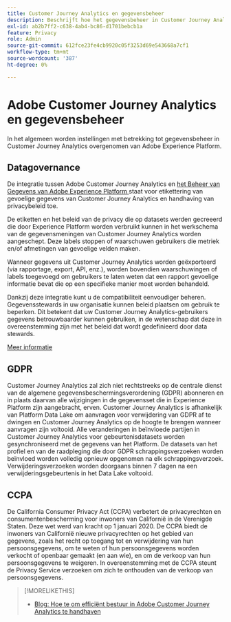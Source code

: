 ```yaml
---
title: Customer Journey Analytics en gegevensbeheer
description: Beschrijft hoe het gegevensbeheer in Customer Journey Analytics werkt.
exl-id: ab2b7ff2-c638-4ab4-bc86-d1701bebcb1a
feature: Privacy
role: Admin
source-git-commit: 612fce23fe4cb9920c05f3253d69e543668a7cf1
workflow-type: tm+mt
source-wordcount: '387'
ht-degree: 0%

---
```


# Adobe Customer Journey Analytics en gegevensbeheer

In het algemeen worden instellingen met betrekking tot gegevensbeheer in Customer Journey Analytics overgenomen van Adobe Experience Platform.

## Datagovernance

De integratie tussen Adobe Customer Journey Analytics en [ het Beheer van Gegevens van Adobe Experience Platform ](https://experienceleague.adobe.com/docs/experience-platform/data-governance/home.html?lang=nl-NL) staat voor etikettering van gevoelige gegevens van Customer Journey Analytics en handhaving van privacybeleid toe.

De etiketten en het beleid van de privacy die op datasets werden gecreeerd die door Experience Platform worden verbruikt kunnen in het werkschema van de gegevensmeningen van Customer Journey Analytics worden aangeschept. Deze labels stoppen of waarschuwen gebruikers die metriek en/of afmetingen van gevoelige velden maken.

Wanneer gegevens uit Customer Journey Analytics worden geëxporteerd (via rapportage, export, API, enz.), worden bovendien waarschuwingen of labels toegevoegd om gebruikers te laten weten dat een rapport gevoelige informatie bevat die op een specifieke manier moet worden behandeld.

Dankzij deze integratie kunt u de compatibiliteit eenvoudiger beheren. Gegevensstewards in uw organisatie kunnen beleid plaatsen om gebruik te beperken. Dit betekent dat uw Customer Journey Analytics-gebruikers gegevens betrouwbaarder kunnen gebruiken, in de wetenschap dat deze in overeenstemming zijn met het beleid dat wordt gedefinieerd door data stewards.

[Meer informatie](/help/data-views/data-governance.md)

## GDPR

Customer Journey Analytics zal zich niet rechtstreeks op de centrale dienst van de algemene gegevensbeschermingsverordening (GDPR) abonneren en in plaats daarvan alle wijzigingen in de gegevensset die in Experience Platform zijn aangebracht, erven. Customer Journey Analytics is afhankelijk van Platform Data Lake om aanvragen voor verwijdering van GDPR af te dwingen en Customer Journey Analytics op de hoogte te brengen wanneer aanvragen zijn voltooid. Alle veranderingen in beïnvloede partijen in Customer Journey Analytics voor gebeurtenisdatasets worden gesynchroniseerd met de gegevens van het Platform. De datasets van het profiel en van de raadpleging die door GDPR schrappingsverzoeken worden beïnvloed worden volledig opnieuw opgenomen na elk schrappingsverzoek. Verwijderingsverzoeken worden doorgaans binnen 7 dagen na een verwijderingsgebeurtenis in het Data Lake voltooid.

## CCPA

De California Consumer Privacy Act (CCPA) verbetert de privacyrechten en consumentenbescherming voor inwoners van Californië in de Verenigde Staten. Deze wet werd van kracht op 1 januari 2020.
De CCPA biedt de inwoners van Californië nieuwe privacyrechten op het gebied van gegevens, zoals het recht op toegang tot en verwijdering van hun persoonsgegevens, om te weten of hun persoonsgegevens worden verkocht of openbaar gemaakt (en aan wie), en om de verkoop van hun persoonsgegevens te weigeren.
In overeenstemming met de CCPA steunt de Privacy Service verzoeken om zich te onthouden van de verkoop van persoonsgegevens.

>[!MORELIKETHIS]
>
>* [ Blog: Hoe te om efficiënt bestuur in Adobe Customer Journey Analytics te handhaven ](https://experienceleaguecommunities.adobe.com/t5/adobe-analytics-blogs/bg-p/adobe-analytics-blogs/page/4)
